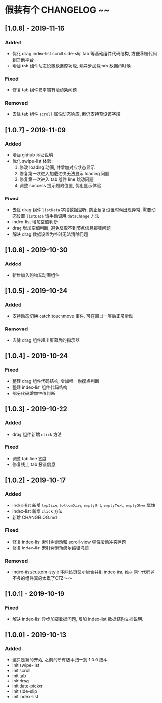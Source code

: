 # 假装有个 CHANGELOG ~~

## [1.0.8] - 2019-11-16
### Added
- 优化 drag index-list scroll side-slip tab 等基础组件代码结构, 方便移植代码到其他平台
- 增加 tab 组件动态设置数据源功能, 如异步加载 tab 数据的时候

### Fixed
- 修复 tab 组件安卓端有滚动条问题

### Removed
- 去除 tab 组件 `scroll` 属性动态响应, 但仍支持预设该字段

## [1.0.7] - 2019-11-09
### Added
- 增加 github 地址说明
- 优化 swipe-list 体验:
    1. 修改 loading 动画, 并增加对应状态显示
    2. 修复第一次进入加载过快无法显示 loading 问题
    3. 修复第一次进入 tab 组件 line 跳动问题
    4. 调整 success 提示框的位置, 优化显示体验

### Fixed
- 去除 drag 组件 `listData` 字段数据监听, 防止反复设置时候出现异常, 需要动态设置 `listData` 请手动调用 `dataChange` 方法
- index-list 增加空值判断
- drag 增加空值判断, 避免获取不到节点信息报错问题
- 解决 drag 数据设置为空时无法清除问题

## [1.0.6] - 2019-10-30
### Added
- 新增加入购物车动画组件

## [1.0.5] - 2019-10-24
### Added
- 支持动态切换 catch:touchmove 事件, 可在超出一屏后正常滑动

### Removed
- 去除 drag 组件超出屏幕后的指示器

## [1.0.4] - 2019-10-24
### Fixed
- 整理 drag 组件代码结构, 增加唯一触摸点判断
- 整理 index-list 组件代码结构
- 部分代码增加空值判断

## [1.0.3] - 2019-10-22
### Added
- drag 组件新增 `click` 方法

### Fixed
- 调整 tab line 宽度
- 修复线上 tab 报错信息

## [1.0.2] - 2019-10-17
### Added
- index-list 新增 `topSize`, `bottomSize`, `emptyUrl`, `emptyText`, `emptyShow` 属性
- index-list 新增 `click` 方法
- 新增 CHANGELOG.md

### Fixed
- 修复 index-list 索引树滑动和 scroll-view 弹性滚动冲突问题
- 修复 index-list 索引树滑动偶尔报错问题

### Removed
- index-list/custom-style 移除该页面功能合并到 index-list, 维护两个代码差不多的组件真的太累了OTZ～～

## [1.0.1] - 2019-10-16
### Fixed
- 解决 index-list 异步加载数据问题, 增加 index-list 数据结构文档说明.

## [1.0.0] - 2019-10-13
### Added
- 这只是新的开始, 之前的所有版本归一到 1.0.0 版本
- init swipe-list
- init scroll
- init tab
- init drag
- init date-picker
- init side-slip
- init index-list
